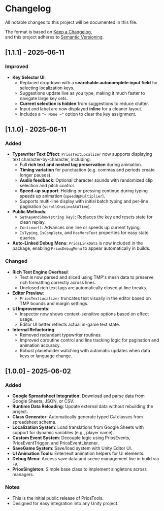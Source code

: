 # Changelog

All notable changes to this project will be documented in this file.

The format is based on [Keep a Changelog](https://keepachangelog.com/en/1.0.0/),  
and this project adheres to [Semantic Versioning](https://semver.org/spec/v2.0.0.html).

## [1.1.1] - 2025-06-11

### Improved
- **Key Selector UI**:
  - Replaced dropdown with a **searchable autocomplete input field** for selecting localization keys.
  - Suggestions update live as you type, making it much faster to navigate large key sets.
  - **Current selection is hidden** from suggestions to reduce clutter.
  - Input and label are now displayed **inline** for a cleaner layout.
  - Includes a `"— None —"` option to clear the key assignment.


## [1.1.0] - 2025-06-11

### Added
- **Typewriter Text Effect**: `PriosTextLocalizer` now supports displaying text character-by-character, including:
  - Full **rich text and nested tag preservation** during animation.
  - **Timing variation** for punctuation (e.g. commas and periods create longer pauses).
  - **Audio feedback**: Optional character sounds with randomized clip selection and pitch control.
  - **Speed-up support**: Holding or pressing continue during typing speeds up animation (`speedUpMultiplier`).
  - Supports multi-line display with initial batch typing and per-line pagination (`scrollOneLineAtATime`).
- **Public Methods**:
  - `SetKeyAndShow(string key)`: Replaces the key and resets state for clean replay.
  - `Continue()`: Advances one line or speeds up current typing.
  - `IsTyping`, `IsComplete`, and `HasMoreText` properties for easy state queries.
- **Auto-Linked Debug Menu**: `PriosLinkData` is now included in the package, enabling `PriosDebugMenu` to appear automatically in builds.

### Changed
- **Rich Text Engine Overhaul**:
  - Text is now parsed and sliced using TMP's mesh data to preserve rich formatting correctly across lines.
  - Unclosed rich text tags are automatically closed at line breaks.
- **Editor Preview**:
  - `PriosTextLocalizer` truncates text visually in the editor based on TMP bounds and margin settings.
- **UI Improvements**:
  - Inspector now shows context-sensitive options based on effect usage.
  - Editor UI better reflects actual in-game text state.
- **Internal Refactoring**:
  - Removed redundant typewriter routines.
  - Improved coroutine control and line tracking logic for pagination and animation accuracy.
  - Robust placeholder watching with automatic updates when data keys or language change.


## [1.0.0] - 2025-06-02

### Added
- **Google Spreadsheet Integration**: Download and parse data from Google Sheets, JSON, or CSV.
- **Runtime Data Reloading**: Update external data without rebuilding the project.
- **Class Generator**: Automatically generate typed C# classes from spreadsheet schema.
- **Localization System**: Load translations from Google Sheets with support for dynamic variables (e.g., player name).
- **Custom Event System**: Decouple logic using PriosEvents, PriosEventTrigger, and PriosEventListener.
- **SaveGame System**: Save/load system with Unity Editor UI.
- **UI Animation Tools**: Enter/exit animation helpers for UI elements.
- **Debug Menu**: Access save data and scene management live in build via `F9`.
- **PriosSingleton**: Simple base class to implement singletons across managers.

### Notes
- This is the initial public release of PriosTools.
- Designed for easy integration into any Unity project.
